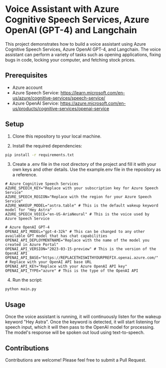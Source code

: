 # Voice Assistant with Azure Cognitive Speech Services, Azure OpenAI (GPT-4) and Langchain

This project demonstrates how to build a voice assistant using Azure Cognitive Speech Services, Azure OpenAI GPT-4, and Langchain. The voice assistant can perform a variety of tasks such as opening applications, fixing bugs in code, locking your computer, and fetching stock prices.

## Prerequisites

- Azure account
- Azure Speech Service: https://learn.microsoft.com/en-us/azure/cognitive-services/speech-service/
- Azure OpenAI Service: https://azure.microsoft.com/en-us/products/cognitive-services/openai-service

## Setup

1. Clone this repository to your local machine.

2. Install the required dependencies:
```bash
pip install -r requirements.txt
```

3. Create a .env file in the root directory of the project and fill it with your own keys and other details. Use the example.env file in the repository as a reference.

```properties
# Azure Cognitive Speech Services
AZURE_SPEECH_KEY="Replace with your subscription key for Azure Speech Service"
AZURE_SPEECH_REGION="Replace with the region for your Azure Speech Service"
AZURE_WAKEUP_MODEL="astra.table" # This is the default wakeup keyword model for "Hey Astra"
AZURE_SPEECH_VOICE="en-US-AriaNeural" # This is the voice used by Azure Speech Service

# Azure OpenAI GPT-4
OPENAI_API_MODEL="gpt-4-32k" # This can be changed to any other available GPT model that has chat capabilities
OPENAI_API_DEPLOYMENTNAME="Replace with the name of the model you created in Azure Portal"
OPENAI_API_VERSION="2023-03-15-preview" # This is the version of the OpenAI API
OPENAI_API_BASE="https://REPLACETHISWITHYOURPREFIX.openai.azure.com/" # Replace with your OpenAI API base URL
OPENAI_API_KEY="Replace with your Azure OpenAI API key"
OPENAI_API_TYPE="azure" # This is the type of the OpenAI API
```

4. Run the script: 
```bash
python main.py
```

## Usage
Once the voice assistant is running, it will continuously listen for the wakeup keyword "Hey Astra". Once the keyword is detected, it will start listening for speech input, which it will then pass to the OpenAI model for processing. The model's response will be spoken out loud using text-to-speech.

## Contributions
Contributions are welcome! Please feel free to submit a Pull Request.
